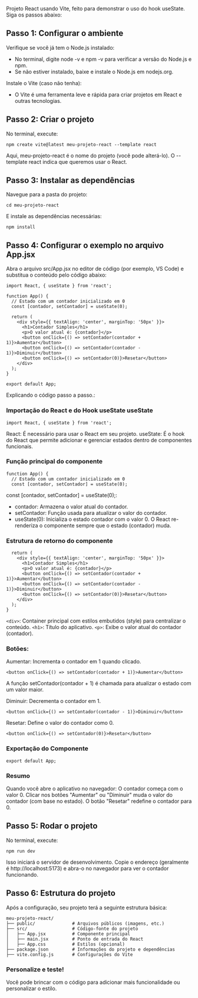 
Projeto React usando Vite, feito para demonstrar o uso do hook useState.
Siga os passos abaixo:
## Passo 1: Configurar o ambiente

Verifique se você já tem o Node.js instalado:
- No terminal, digite node -v e npm -v para verificar a versão do Node.js e npm.
- Se não estiver instalado, baixe e instale o Node.js em nodejs.org.

Instale o Vite (caso não tenha):
- O Vite é uma ferramenta leve e rápida para criar projetos em React e outras tecnologias.

## Passo 2: Criar o projeto
No terminal, execute:
```
npm create vite@latest meu-projeto-react --template react
```
Aqui, meu-projeto-react é o nome do projeto (você pode alterá-lo).
O --template react indica que queremos usar o React.


## Passo 3: Instalar as dependências
Navegue para a pasta do projeto:
```
cd meu-projeto-react
```
E instale as dependências necessárias:
```
npm install
```


## Passo 4: Configurar o exemplo no arquivo App.jsx
Abra o arquivo src/App.jsx no editor de código (por exemplo, VS Code) e substitua o conteúdo pelo código abaixo:

```
import React, { useState } from 'react';

function App() {
  // Estado com um contador inicializado em 0
  const [contador, setContador] = useState(0);

  return (
    <div style={{ textAlign: 'center', marginTop: '50px' }}>
      <h1>Contador Simples</h1>
      <p>O valor atual é: {contador}</p>
      <button onClick={() => setContador(contador + 1)}>Aumentar</button>
      <button onClick={() => setContador(contador - 1)}>Diminuir</button>
      <button onClick={() => setContador(0)}>Resetar</button>
    </div>
  );
}

export default App;
```
Explicando o código passo a passo.:
### Importação do React e do Hook useState useState
```
import React, { useState } from 'react';
```
React: É necessário para usar o React em seu projeto.
useState: É o hook do React que permite adicionar e gerenciar estados dentro de componentes funcionais.
### Função principal do componente
```
function App() {
  // Estado com um contador inicializado em 0
  const [contador, setContador] = useState(0);
```
const [contador, setContador] = useState(0);:
- contador: Armazena o valor atual do contador.
- setContador: Função usada para atualizar o valor do contador.
- useState(0): Inicializa o estado contador com o valor 0.
O React re-renderiza o componente sempre que o estado (contador) muda.

### Estrutura de retorno do componente
```
  return (
    <div style={{ textAlign: 'center', marginTop: '50px' }}>
      <h1>Contador Simples</h1>
      <p>O valor atual é: {contador}</p>
      <button onClick={() => setContador(contador + 1)}>Aumentar</button>
      <button onClick={() => setContador(contador - 1)}>Diminuir</button>
      <button onClick={() => setContador(0)}>Resetar</button>
    </div>
  );
}
```
`<div>`: Container principal com estilos embutidos (style) para centralizar o conteúdo.
`<h1>`: Título do aplicativo.
`<p>`: Exibe o valor atual do contador (contador).

### Botões:
Aumentar: Incrementa o contador em 1 quando clicado.
```
<button onClick={() => setContador(contador + 1)}>Aumentar</button>
```
A função setContador(contador + 1) é chamada para atualizar o estado com um valor maior.


Diminuir: Decrementa o contador em 1.
```
<button onClick={() => setContador(contador - 1)}>Diminuir</button>
```

Resetar: Define o valor do contador como 0.
```
<button onClick={() => setContador(0)}>Resetar</button>
```

### Exportação do Componente
```
export default App;
```

### Resumo
Quando você abre o aplicativo no navegador:
O contador começa com o valor 0.
Clicar nos botões "Aumentar" ou "Diminuir" muda o valor do contador (com base no estado).
O botão "Resetar" redefine o contador para 0.

## Passo 5: Rodar o projeto
No terminal, execute:
```
npm run dev
```
Isso iniciará o servidor de desenvolvimento. Copie o endereço (geralmente é http://localhost:5173) e abra-o no navegador para ver o contador funcionando.

## Passo 6: Estrutura do projeto
Após a configuração, seu projeto terá a seguinte estrutura básica:
```
meu-projeto-react/
├── public/              # Arquivos públicos (imagens, etc.)
├── src/                 # Código-fonte do projeto
│   ├── App.jsx          # Componente principal
│   ├── main.jsx         # Ponto de entrada do React
│   ├── App.css          # Estilos (opcional)
├── package.json         # Informações do projeto e dependências
├── vite.config.js       # Configurações do Vite

```

### Personalize e teste!
Você pode brincar com o código para adicionar mais funcionalidade ou personalizar o estilo.


